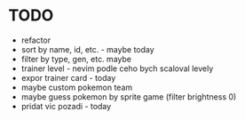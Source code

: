 # TODO
- refactor
- sort by name, id, etc. - maybe today
- filter by type, gen, etc. maybe 
- trainer level - nevim podle ceho bych scaloval levely
- expor trainer card - today
- maybe custom pokemon team
- maybe guess pokemon by sprite game (filter brightness 0)
- pridat vic pozadi - today